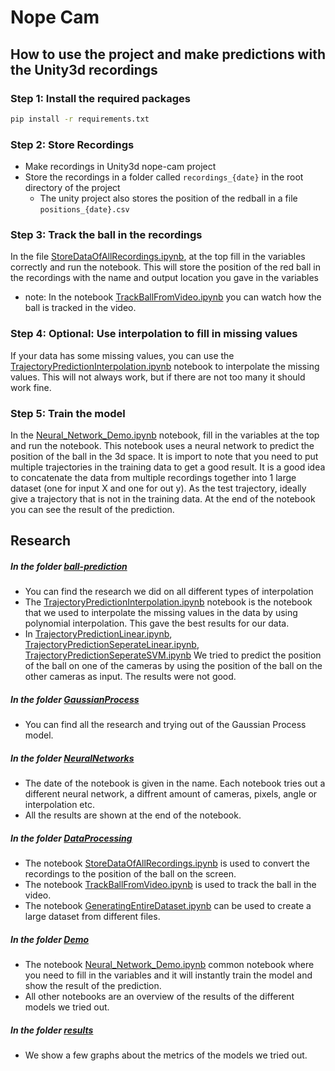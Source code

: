 # Nope Cam
## How to use the project and make predictions with the Unity3d recordings

### Step 1: Install the required packages
```bash
pip install -r requirements.txt
```
### Step 2: Store Recordings
- Make recordings in Unity3d nope-cam project
- Store the recordings in a folder called `recordings_{date}` in the root directory of the project
  - The unity project also stores the position of the redball in a file `positions_{date}.csv`
### Step 3: Track the ball in the recordings
In the file [StoreDataOfAllRecordings.ipynb](DataProcessing%2FStoreDataOfAllRecordings.ipynb), at the top fill in the variables correctly and run the notebook.
This will store the position of the red ball in the recordings with the name and output location you gave in the variables
- note: In the notebook [TrackBallFromVideo.ipynb](DataProcessing%2FTrackBallFromVideo.ipynb) you can watch how the ball is tracked in the video.
### Step 4: Optional: Use interpolation to fill in missing values
If your data has some missing values, you can use the [TrajectoryPredictionInterpolation.ipynb](ball-prediction%2FTrajectoryPredictionInterpolation.ipynb) notebook to interpolate the missing values.
This will not always work, but if there are not too many it should work fine.
### Step 5: Train the model
In the [Neural_Network_Demo.ipynb](Demo%2FNeural_Network_Demo.ipynb) notebook, fill in the variables at the top and run the notebook.
This notebook uses a neural network to predict the position of the ball in the 3d space.
It is import to note that you need to put multiple trajectories in the training data to get a good result.
It is a good idea to concatenate the data from multiple recordings together into 1 large dataset (one for input X and one for out y).
As the test trajectory, ideally give a trajectory that is not in the training data.
At the end of the notebook you can see the result of the prediction.

## Research
##### In the folder [ball-prediction](ball-prediction)
- You can find the research we did on all different types of interpolation
- The [TrajectoryPredictionInterpolation.ipynb](ball-prediction%2FTrajectoryPredictionInterpolation.ipynb) notebook is the notebook that we used to interpolate the missing values in the data by using polynomial interpolation.
  This gave the best results for our data.
- In [TrajectoryPredictionLinear.ipynb](ball-prediction%2FTrajectoryPredictionLinear.ipynb), [TrajectoryPredictionSeperateLinear.ipynb](ball-prediction%2FTrajectoryPredictionSeperateLinear.ipynb), [TrajectoryPredictionSeperateSVM.ipynb](ball-prediction%2FTrajectoryPredictionSeperateSVM.ipynb)
  We tried to predict the position of the ball on one of the cameras by using the position of the ball on the other cameras as input. The results were not good. 

##### In the folder [GaussianProcess](GaussianProcess)
- You can find all the research and trying out of the Gaussian Process model.

##### In the folder [NeuralNetworks](NeuralNetworks)
- The date of the notebook is given in the name. Each notebook tries out a different neural network, a diffrent amount of cameras, pixels, angle or interpolation etc. 
- All the results are shown at the end of the notebook.

##### In the folder [DataProcessing](DataProcessing)
- The notebook [StoreDataOfAllRecordings.ipynb](DataProcessing%2FStoreDataOfAllRecordings.ipynb) is used to convert the recordings to the position of the ball on the screen.
- The notebook [TrackBallFromVideo.ipynb](DataProcessing%2FTrackBallFromVideo.ipynb) is used to track the ball in the video.
- The notebook [GeneratingEntireDataset.ipynb](DataProcessing%2FGeneratingEntireDataset.ipynb) can be used to create a large dataset from different files.

##### In the folder [Demo](Demo)
- The notebook [Neural_Network_Demo.ipynb](Demo%2FNeural_Network_Demo.ipynb) common notebook where you need to fill in the variables and it will instantly train the model and show the result of the prediction.
- All other notebooks are an overview of the results of the different models we tried out.

##### In the folder [results](results)
- We show a few graphs about the metrics of the models we tried out.